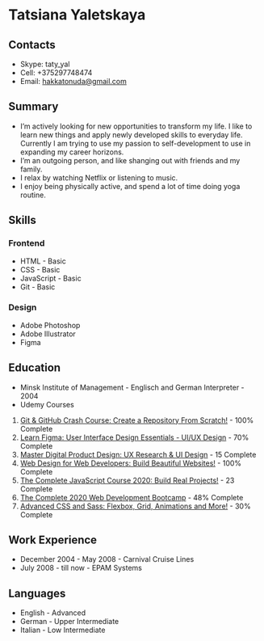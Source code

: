 # Tatsiana Yaletskaya

## Contacts

* Skype: taty_yal
* Cell: +375297748474
* Email: hakkatonuda@gmail.com

## Summary
- I’m actively looking for new opportunities to transform my life. I like to learn new things and apply newly developed skills to everyday life. Currently I am trying to use my passion to self-development to use in expanding my career horizons.
- I’m an outgoing person, and like shanging out with friends and my family.
- I relax by watching Netflix or listening to music.
- I enjoy being physically active, and spend a lot of time doing yoga routine.

## Skills

### Frontend
* HTML - Basic
* CSS - Basic
* JavaScript - Basic
* Git - Basic

### Design

* Adobe Photoshop
* Adobe Illustrator
* Figma 

## Education

* Minsk Institute of Management - Englisch and German Interpreter - 2004   
* Udemy Courses
1. [Git & GitHub Crash Course: Create a Repository From Scratch!](https://www.udemy.com/course/git-and-github-crash-course-creating-a-repository-from-scratch/) - 100% Complete
1. [Learn Figma: User Interface Design Essentials - UI/UX Design](https://www.udemy.com/course/learn-figma-user-interface-design-essentials-uiux-design/) - 70% Complete
1. [Master Digital Product Design: UX Research & UI Design](https://www.udemy.com/course/master-digital-product-design-ux-research-ui-design/) - 15 Complete
1. [Web Design for Web Developers: Build Beautiful Websites!](https://www.udemy.com/course/web-design-secrets/) - 100% Complete
1. [The Complete JavaScript Course 2020: Build Real Projects!](https://www.udemy.com/course/the-complete-javascript-course/) - 23 Complete
1. [The Complete 2020 Web Development Bootcamp](https://www.udemy.com/course/the-complete-web-development-bootcamp/) - 48% Complete
1. [Advanced CSS and Sass: Flexbox, Grid, Animations and More!](https://www.udemy.com/course/advanced-css-and-sass/) - 30% Complete


## Work Experience

- December 2004 - May 2008 - Carnival Cruise Lines
- July 2008 - till now - EPAM Systems

## Languages

- English - Advanced
- German - Upper Intermediate
- Italian - Low Intermediate




